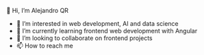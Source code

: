 👋 Hi, I’m Alejandro QR

- 👀 I’m interested in web development, AI and data science
- 🌱 I’m currently learning frontend web development with Angular
- 💞️ I’m looking to collaborate on frontend projects
- 📫 How to reach me 

<!---
AlejandroQR23/AlejandroQR23 is a ✨ special ✨ repository because its `README.md` (this file) appears on your GitHub profile.
You can click the Preview link to take a look at your changes.
--->
